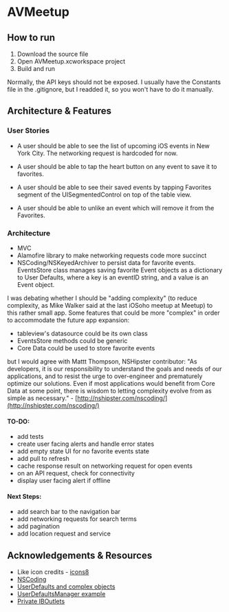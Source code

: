 # AVMeetup

## How to run 

1. Download the source file 
2. Open AVMeetup.xcworkspace project 
3. Build and run 

Normally, the API keys should not be exposed. I usually have the Constants file in the .gitignore, but I readded it, so you won't have to do it manually. 

## Architecture & Features 

### User Stories 

- A user should be able to see the list of upcoming iOS events in New York City. The networking request is hardcoded for now. 

- A user should be able to tap the heart button on any event to save it to favorites. 

- A user should be able to see their saved events by tapping Favorites segment of the UISegmentedControl on top of the table view. 

- A user should be able to unlike an event which will remove it from the Favorites. 

### Architecture 

- MVC
- Alamofire library to make networking requests code more succinct 
- NSCoding/NSKeyedArchiver to persist data for favorite events. EventsStore class manages saving favorite Event objects as a dictionary to User Defaults, where a key is an eventID string, and a value is an Event object. 

I was debating whether I should be "adding complexity" (to reduce complexity, as Mike Walker said at the last iOSoho meetup at Meetup) to this rather small app. Some features that could be more "complex" in order to accommodate the future app expansion:   
- tableview's datasource could be its own class 
- EventsStore methods could be generic
- Core Data could be used to store favorite events 

but I would agree with Mattt Thompson, NSHipster contributor: "As developers, it is our responsibility to understand the goals and needs of our applications, and to resist the urge to over-engineer and prematurely optimize our solutions. Even if most applications would benefit from Core Data at some point, there is wisdom to letting complexity evolve from as simple as necessary." - [http://nshipster.com/nscoding/](http://nshipster.com/nscoding/)


#### TO-DO: 

- add tests 
- create user facing alerts and handle error states
- add empty state UI for no favorite events state 
- add pull to refresh
- cache response result on networking request for open events 
- on an API request, check for connectivity 
- display user facing alert if offline

#### Next Steps: 

- add search bar to the navigation bar 
- add networking requests for search terms   
- add pagination 
- add location request and service 


## Acknowledgements & Resources

- Like icon credits - [icons8](https://icons8.com/web-app/87/Like)
- [NSCoding](http://nshipster.com/nscoding/)
- [UserDefaults and complex objects](https://www.codementor.io/brettr/tutorials/persisting-data-with-nsuserdefaults-and-complex-objects-du107m6ja)
- [UserDefaultsManager example](https://github.com/imk2o/UICatalog/blob/f040bd07a7de4a4b8df784c0c4444436b04ed813/UICatalog/Misc/UserDefaultsManager.swift)
- [Private IBOutlets](https://www.natashatherobot.com/swift-iboutlets-private/)
